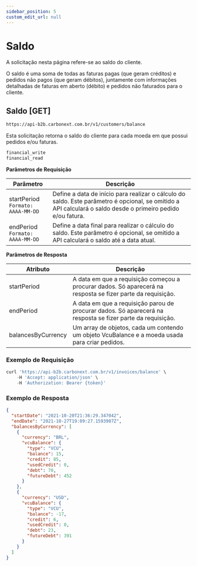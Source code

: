 ```yaml
---
sidebar_position: 5
custom_edit_url: null
---
```


# Saldo

A solicitação nesta página refere-se ao saldo do cliente.

O saldo é uma soma de todas as faturas pagas (que geram créditos) e pedidos não pagos (que geram débitos), juntamente com informações detalhadas de faturas em aberto (débito) e pedidos não faturados para o cliente.

## Saldo [GET]

```md title="BASE URL"
https://api-b2b.carbonext.com.br/v1/customers/balance
```

Esta solicitação retorna o saldo do cliente para cada moeda em que possui pedidos e/ou faturas.

```md title="Required permissions"
financial_write
financial_read
```

**Parâmetros de Requisição**

Parâmetro | Descrição
--------- | ------
startPeriod<br/>`Formato: AAAA-MM-DD` | Define a data de início para realizar o cálculo do saldo. Este parâmetro é opcional, se omitido a API calculará o saldo desde o primeiro pedido e/ou fatura.
endPeriod<br/>`Formato: AAAA-MM-DD` | Define a data final para realizar o cálculo do saldo. Este parâmetro é opcional, se omitido a API calculará o saldo até a data atual.

**Parâmetros de Resposta**

Atributo | Descrição
--------- | ------
startPeriod | A data em que a requisição começou a procurar dados. Só aparecerá na resposta se fizer parte da requisição.
endPeriod | A data em que a requisição parou de procurar dados. Só aparecerá na resposta se fizer parte da requisição.
balancesByCurrency | Um array de objetos, cada um contendo um objeto VcuBalance e a moeda usada para criar pedidos.

### Exemplo de Requisição

```javascript
curl 'https://api-b2b.carbonext.com.br/v1/invoices/balance' \
    -H 'Accept: application/json' \
    -H 'Authorization: Bearer {token}'
```

### Exemplo de Resposta

```json
{
  "startDate": "2021-10-20T21:36:29.347042",
  "endDate": "2021-10-27T19:09:27.1593907Z",
  "balancesByCurrency": [
    {
      "currency": "BRL",
      "vcuBalance": {
        "type": "VCU",
        "balance": 15,
        "credit": 85,
        "usedCredit": 0,
        "debt": 70,
        "futureDebt": 452
      }
    },
    {
      "currency": "USD",
      "vcuBalance": {
        "type": "VCU",
        "balance": -17,
        "credit": 6,
        "usedCredit": 0,
        "debt": 23,
        "futureDebt": 391
      }
    }
  ]
}
```
